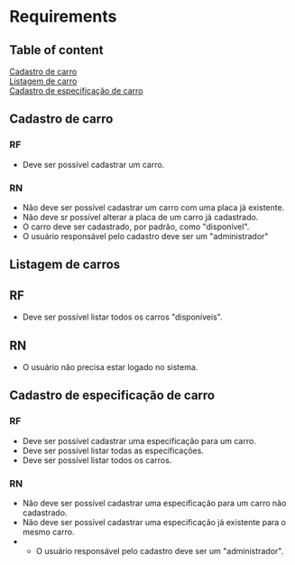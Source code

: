 # Requirements

## Table of content
[Cadastro de carro](cadastro-de-carro) <br/>
[Listagem de carro](listagem-de-carro) <br/>
[Cadastro de especificação de carro](cadastro-de-especificação-de-carro) <br/>

## Cadastro de carro
### RF
* Deve ser possível cadastrar um carro.
### RN
* Não deve ser possível cadastrar um carro com uma placa já existente.
* Não deve sr possível alterar a placa de um carro já cadastrado.
* O carro deve ser cadastrado, por padrão, como "disponível".
* O usuário responsável pelo cadastro deve ser um "administrador"

## Listagem de carros
## RF
*  Deve ser possível listar todos os carros "disponíveis".
## RN
* O usuário não precisa estar logado no sistema.

## Cadastro de especificação de carro
### RF
* Deve ser possível cadastrar uma especificação para um carro.
* Deve ser possível listar todas as especificações.
* Deve ser possível listar todos os carros.
### RN
* Não deve ser possível cadastrar uma especificação para um carro não cadastrado.
* Não deve ser possível cadastrar uma especificação já existente para o mesmo carro.
* * O usuário responsável pelo cadastro deve ser um "administrador".